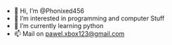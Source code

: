 - 👋 Hi, I’m @Phonixed456
- 👀 I’m interested in programming and computer
Stuff
- 🌱 I’m currently learning python
- 📫 Mail on pawel.xbox123@gmail.com
